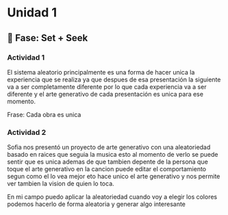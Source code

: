 # Unidad 1

## 🔎 Fase: Set + Seek

### Actividad 1
El sistema aleatorio principalmente es una forma de hacer unica la experiencia que se realiza ya que despues de esa presentación la siguiente va a ser completamente diferente por lo que cada experiencia va a ser diferente y el arte generativo de cada presentación es unica para ese momento.

Frase: Cada obra es unica

### Actividad 2
Sofia nos presentó un proyecto de arte generativo con una aleatoriedad basado en raices que seguia la musica esto al momento de verlo se puede sentir que es unica ademas de que tambien depente de la persona que toque el arte generativo en la cancion puede editar el comportamiento segun como el lo vea mejor eto hace unico el arte generativo y nos permite ver tambien la vision de quien lo toca.

En mi campo puedo aplicar la aleatoriedad cuando voy a elegir los colores podemos hacerlo de forma aleatoria y generar algo interesante
